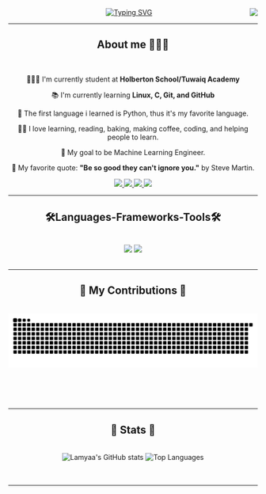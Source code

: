 <!-- here i put visitor bedge in the right of the page to count the visitor who visit my Repository: Lamyaa439.git-challenge/tame/Lamyaa_alghaihab-->
<img align="right" src="https://visitor-badge.laobi.icu/badge?page_id=Lamyaa439.git-challenge&left_text=My%20Page%20Visitors" />

<!--here i put Typing SVG to Show in the top of the page: Hello There👋.. I'm Lamyaa Alghaihb ✨-->
<div align="center">
  <a href="https://git.io/typing-svg">
    <img src="https://readme-typing-svg.herokuapp.com?font=VT323&size=39&pause=980&color=D21433&center=true&vCenter=true&width=439&height=100&lines=Hello+There+%F0%9F%91%8B+..;I'm+Lamyaa+Alghiahab+%E2%9C%A8" alt="Typing SVG" />
  </a>
</div>
<hr/>
<h2 align="center">  About me 🙋🏻‍♀️ </h2>
<br/>
<div align="center">

 👩🏻‍💻 I'm currently student at **Holberton School/Tuwaiq Academy**

 📚 I'm currently learning **Linux, C, Git, and GitHub**

 🥇 The first language i learned is Python, thus it's my favorite language.

 🫶🏻 I love learning, reading, baking, making coffee, coding, and helping people to learn.

 🎯 My goal to be Machine Learning Engineer.

 🔋 My favorite quote: **"Be so good they can't ignore you."** by Steve Martin.

 </div>
 
<div align="center">
  <!--Here i put Gmail bedge that linke to My email -->
  <a href="mailto:lamyaaalghaihab@gmail.com">
    <img src="https://img.shields.io/badge/Gmail-333333?style=for-the-badge&logo=gmail&logoColor=red" />
  </a>
  <!-- and here i put LinkedIn bedge that linke to My LinkedIn profile -->
  <a href="https://www.linkedin.com/in/lamyaa-alghaihab-08045b2aa/" target="_blank">
    <img src="https://img.shields.io/badge/LinkedIn-0077B5?style=for-the-badge&logo=linkedin&logoColor=white" target="_blank" />  </a>
  <!-- and here i put X(Twitter) bedge that linke to My X account -->
  <a href="https://x.com/LamyaaALg" target="_blank">
    <img src="https://img.shields.io/badge/Twitter-000000?style=for-the-badge&logo=x&logoColor=white" target="_blank" />
  </a>
  <!-- and here i put slack bedge that linke to My slack profile -->
  <a href="https://holberton-school-org.slack.com/team/U09BH800Q8Y" target="_blank">
    <img src="https://img.shields.io/badge/Slack-4A154B?style=for-the-badge&logo=slack&logoColor=white" target="_blank" />
  </a>
</div> 
 
<hr/>
 
<h2 align="center">🛠Languages-Frameworks-Tools🛠</h2>
<br/>
<!--Here i put icones for the Languages and tools that i know-->
<div align="center">
    <img src="https://skillicons.dev/icons?i=html,r" />
    <img src="https://skillicons.dev/icons?i=python,mysql" /><br>
</div>

<br/>
<hr/> 


<div align="center">
  <h2>🐍 My Contributions 🐍</h2>
  <br>
  <!-- Here i put the GitHub Actions for GitHub Snake Game -->
<img src="https://github.com/Lamyaa439/Lamyaa439/blob/output/github-snake-dark.svg" alt="snake gif" />
  
  <br/><br/><br/>
</div>
  


<hr/>

<h2 align="center">🚀 Stats 🚀</h2>
<br>
<!--Here i put the stats for my github account and the top languges i used-->
<div align="center">
  <img src="https://github-readme-stats.vercel.app/api?username=Lamyaa439&show_icons=true&theme=vue&icon_color=D21433FF&title_color=D21433FF&card_width=450&cache_bust=1" alt="Lamyaa's GitHub stats">
  <img src="https://github-readme-stats.vercel.app/api/top-langs/?username=Lamyaa439&layout=compact&theme=vue&title_color=D21433FF&card_width=450&cache_bust=1" alt="Top Languages">
</div>
<br><br>
<hr/>
